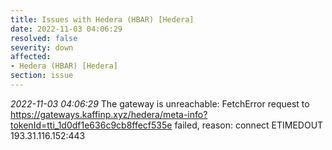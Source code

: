 ```yaml
---
title: Issues with Hedera (HBAR) [Hedera]
date: 2022-11-03 04:06:29
resolved: false
severity: down
affected:
- Hedera (HBAR) [Hedera]
section: issue
---
```


*2022-11-03 04:06:29* The gateway is unreachable: FetchError request to https://gateways.kaffinp.xyz/hedera/meta-info?tokenId=tti_1d0df1e636c9cb8ffecf535e failed, reason: connect ETIMEDOUT 193.31.116.152:443